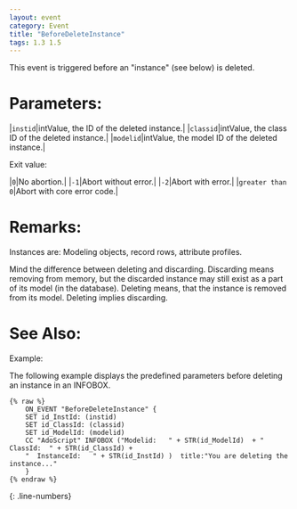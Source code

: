 ```yaml
---
layout: event
category: Event
title: "BeforeDeleteInstance"
tags: 1.3 1.5
---
```


This event is triggered before an "instance" (see below) is deleted.  

# Parameters:  

|`instid`|intValue, the ID of the deleted instance.|
|`classid`|intValue, the class ID of the deleted instance.|
|`modelid`|intValue, the model ID of the deleted instance.|

Exit value:

|`0`|No abortion.|
|`-1`|Abort without error.|
|`-2`|Abort with error.|
|`greater than 0`|Abort with core error code.|

# Remarks:  

Instances are: Modeling objects, record rows, attribute profiles.

Mind the difference between deleting and discarding. Discarding means removing from memory, but the discarded instance may still exist as a part of its model (in the database). Deleting means, that the instance is removed from its model. Deleting implies discarding.  

# See Also:  



Example:

The following example displays the predefined parameters before deleting an instance in an INFOBOX.  

```adoscript
{% raw %}
	ON_EVENT "BeforeDeleteInstance" {
	SET id_InstId: (instid) 
	SET id_ClassId: (classid) 
	SET id_ModelId: (modelid)
	CC "AdoScript" INFOBOX ("Modelid:   " + STR(id_ModelId)  + "  ClassId:  " + STR(id_ClassId) + 
	"  InstanceId:   " + STR(id_InstId) )  title:"You are deleting the instance..."
	}
{% endraw %}
```
{: .line-numbers}
